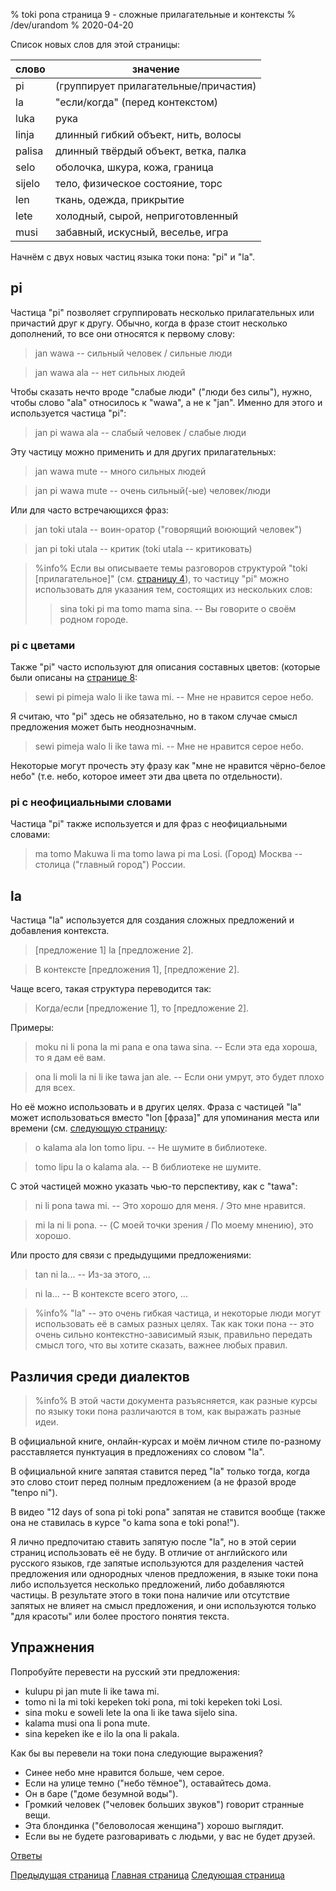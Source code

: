 % toki pona страница 9  - сложные прилагательные и контексты
% /dev/urandom
% 2020-04-20

Список новых слов для этой страницы:

| слово     | значение                                |
|-----------|-----------------------------------------|
| pi        | (группирует прилагательные/причастия)   |
| la        | "если/когда" (перед контекстом)         |
| luka      | рука                                    |
| linja     | длинный гибкий объект, нить, волосы     |
| palisa    | длинный твёрдый объект, ветка, палка    |
| selo      | оболочка, шкура, кожа, граница          |
| sijelo    | тело, физическое состояние, торс        |
| len       | ткань, одежда, прикрытие                |
| lete      | холодный, сырой, неприготовленный       |
| musi      | забавный, искусный, веселье, игра       |

Начнём с двух новых частиц языка токи пона: "pi" и "la".

## pi

Частица "pi" позволяет сгруппировать несколько прилагательных или причастий друг
к другу. Обычно, когда в фразе стоит несколько дополнений, то все они относятся
к первому слову:

> jan wawa -- сильный человек / сильные люди

> jan wawa ala -- нет сильных людей

Чтобы сказать нечто вроде "слабые люди" ("люди без силы"), нужно, чтобы слово
"ala" относилось к "wawa", а не к "jan". Именно для этого и используется частица
"pi":

> jan pi wawa ala -- слабый человек / слабые люди

Эту частицу можно применить и для других прилагательных:

> jan wawa mute -- много сильных людей

> jan pi wawa mute -- очень сильный(-ые) человек/люди

Или для часто встречающихся фраз:

> jan toki utala -- воин-оратор ("говорящий воюющий человек")

> jan pi toki utala -- критик (toki utala -- критиковать)

> %info%
> Если вы описываете темы разговоров структурой "toki [прилагательное]" (см.
> [страницу 4](ru_4.html)), то частицу "pi" можно использовать для указания тем,
> состоящих из нескольких слов:
>
> > sina toki pi ma tomo mama sina. -- Вы говорите о своём родном городе.
>

### pi с цветами

Также "pi" часто используют для описания составных цветов: (которые были описаны
на [странице 8](ru_8.html):

> sewi pi pimeja walo li ike tawa mi. -- Мне не нравится серое небо.

Я считаю, что "pi" здесь не обязательно, но в таком случае смысл предложения
может быть неоднозначным.

> sewi pimeja walo li ike tawa mi. -- Мне не нравится серое небо.

Некоторые могут прочесть эту фразу как "мне не нравится чёрно-белое небо" (т.е.
небо, которое имеет эти два цвета по отдельности).

### pi с неофициальными словами 

Частица "pi" также используется и для фраз с неофициальными словами:

> ma tomo Makuwa li ma tomo lawa pi ma Losi. (Город) Москва -- столица ("главный
> город") России.

## la

Частица "la" используется для создания сложных предложений и добавления
контекста.

> [предложение 1] la [предложение 2].

> В контексте [предложения 1], [предложение 2].

Чаще всего, такая структура переводится так:

> Когда/если [предложение 1], то [предложение 2].

Примеры:

> moku ni li pona la mi pana e ona tawa sina. -- Если эта еда хороша, то я дам
> её вам.

> ona li moli la ni li ike tawa jan ale. -- Если они умрут, это будет плохо для
> всех.

Но её можно использовать и в других целях. Фраза с частицей "la" может
использоваться вместо "lon [фраза]" для упоминания места или времени (см.
[следующую страницу](ru_10.html):

> o kalama ala lon tomo lipu. -- Не шумите в библиотеке.

> tomo lipu la o kalama ala. -- В библиотеке не шумите.

С этой частицей можно указать чью-то перспективу, как с "tawa":

> ni li pona tawa mi. -- Это хорошо для меня. / Это мне нравится.

> mi la ni li pona. -- (С моей точки зрения / По моему мнению), это хорошо.

Или просто для связи с предыдущими предложениями:

> tan ni la... -- Из-за этого, ...

> ni la... -- В контексте всего этого, ...

> %info%
> "la" -- это очень гибкая частица, и некоторые люди могут использовать её в
> самых разных целях. Так как токи пона -- это очень сильно контекстно-зависимый
> язык, правильно передать смысл того, что вы хотите сказать, важнее любых
> правил.

## Различия среди диалектов

> %info%
> В этой части документа разъясняется, как разные курсы по языку токи пона
> различаются в том, как выражать разные идеи.

В официальной книге, онлайн-курсах и моём личном стиле
по-разному расставляется пунктуация в предложениях со словом "la".

В официальной книге запятая ставится перед "la" только тогда, когда это слово
стоит перед полным предложением (а не фразой вроде "tenpo ni").

В видео "12 days of sona pi toki pona" запятая не ставится вообще (также она не
ставилась в курсе "o kama sona e toki pona!").

Я лично предпочитаю ставить запятую после "la", но в этой серии страниц
использовать её не буду. В отличие от английского или русского языков, где
запятые используются для разделения частей предложения или однородных членов
предложения, в языке токи пона либо используется несколько предложений, либо
добавляются частицы. В результате этого в токи пона наличие или отсутствие
запятых не влияет на смысл предложения, и они используются только "для красоты"
или более простого понятия текста.

## Упражнения

Попробуйте перевести на русский эти предложения:

* kulupu pi jan mute li ike tawa mi. 
* tomo ni la mi toki kepeken toki pona, mi toki kepeken toki Losi.
* sina moku e soweli lete la ona li ike tawa sijelo sina.
* kalama musi ona li pona mute.
* sina kepeken ike e ilo la ona li pakala.

Как бы вы перевели на токи пона следующие выражения?

* Синее небо мне нравится больше, чем серое.
* Если на улице темно ("небо тёмное"), оставайтесь дома.
* Он в баре ("доме безумной воды"). 
* Громкий человек ("человек больших звуков") говорит странные вещи.
* Эта блондинка ("беловолосая женщина") хорошо выглядит. 
* Если вы не будете разговаривать с людьми, у вас не будет друзей.

[Ответы](ru_answers.html#p9)

[Предыдущая страница](ru_8.html) [Главная страница](ru_index.html) [Следующая
страница](ru_10.html)
